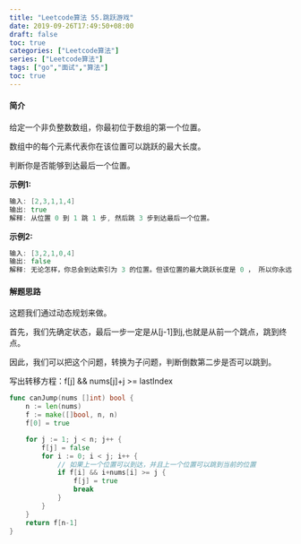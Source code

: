 ```yaml
---
title: "Leetcode算法 55.跳跃游戏"
date: 2019-09-26T17:49:50+08:00
draft: false
toc: true
categories: ["Leetcode算法"]
series: ["Leetcode算法"]
tags: ["go","面试","算法"]
toc: true
---
```


#### 简介

给定一个非负整数数组，你最初位于数组的第一个位置。

数组中的每个元素代表你在该位置可以跳跃的最大长度。

判断你是否能够到达最后一个位置。


**示例1:**

``` go
输入: [2,3,1,1,4]
输出: true
解释: 从位置 0 到 1 跳 1 步, 然后跳 3 步到达最后一个位置。
```

**示例2:**

``` go
输入: [3,2,1,0,4]
输出: false
解释: 无论怎样，你总会到达索引为 3 的位置。但该位置的最大跳跃长度是 0 ， 所以你永远不可能到达最后一个位置。
```

#### 解题思路

这题我们通过动态规划来做。

首先，我们先确定状态，最后一步一定是从[j-1]到[j](j为步数),也就是从前一个跳点，跳到终点。

因此，我们可以把这个问题，转换为子问题，判断倒数第二步是否可以跳到。

写出转移方程：f[j] && nums[j]+j >= lastIndex


``` go
func canJump(nums []int) bool {
	n := len(nums)
	f := make([]bool, n, n)
	f[0] = true

	for j := 1; j < n; j++ {
		f[j] = false
		for i := 0; i < j; i++ {
			// 如果上一个位置可以到达，并且上一个位置可以跳到当前的位置
			if f[i] && i+nums[i] >= j {
				f[j] = true
				break
			}
		}
	}
	return f[n-1]
}
```